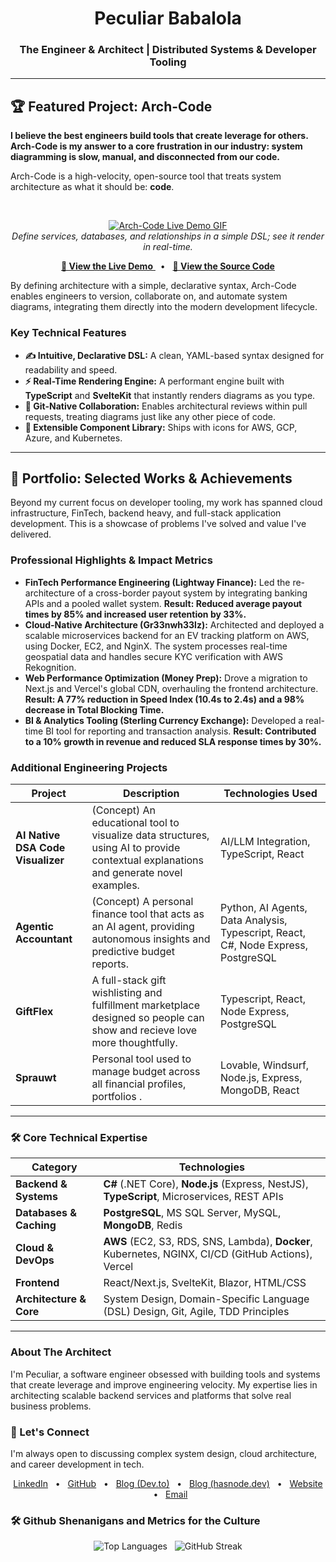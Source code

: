 <h1 align="center">Peculiar Babalola</h1>
<h3 align="center">The Engineer & Architect | Distributed Systems & Developer Tooling</h3>

---

## 🏆 Featured Project: Arch-Code

**I believe the best engineers build tools that create leverage for others. Arch-Code is my answer to a core frustration in our industry: system diagramming is slow, manual, and disconnected from our code.**

Arch-Code is a high-velocity, open-source tool that treats system architecture as what it should be: **code**.

<br/>

<p align="center">
  <a href="[[LINK_TO_YOUR_LIVE_DEMO_URL](https://archify-code-draw.vercel.app/)]" target="_blank">
    <img src="[LINK_TO_A_HIGH_QUALITY_ANIMATED_GIF_DEMO]" alt="Arch-Code Live Demo GIF"/>
  </a>
  <br/>
  <em>Define services, databases, and relationships in a simple DSL; see it render in real-time.</em>
</p>

<p align="center">
  <a href="[LINK_TO_YOUR_LIVE_DEMO_URL]" target="_blank">
    <strong>🚀 View the Live Demo</strong>
  </a>
  &nbsp;&nbsp;•&nbsp;&nbsp;
  <a href="[LINK_TO_THE_GITHUB_REPO]" target="_blank">
    <strong>📄 View the Source Code</strong>
  </a>
</p>

By defining architecture with a simple, declarative syntax, Arch-Code enables engineers to version, collaborate on, and automate system diagrams, integrating them directly into the modern development lifecycle.

### Key Technical Features
* **✍️ Intuitive, Declarative DSL:** A clean, YAML-based syntax designed for readability and speed.
* **⚡ Real-Time Rendering Engine:** A performant engine built with **TypeScript** and **SvelteKit** that instantly renders diagrams as you type.
* **🔄 Git-Native Collaboration:** Enables architectural reviews within pull requests, treating diagrams just like any other piece of code.
* **🧩 Extensible Component Library:** Ships with icons for AWS, GCP, Azure, and Kubernetes.

---

## 🚀 Portfolio: Selected Works & Achievements

Beyond my current focus on developer tooling, my work has spanned cloud infrastructure, FinTech, backend heavy, and full-stack application development. This is a showcase of problems I've solved and value I've delivered.

### Professional Highlights & Impact Metrics

* **FinTech Performance Engineering (Lightway Finance):** Led the re-architecture of a cross-border payout system by integrating banking APIs and a pooled wallet system. **Result: Reduced average payout times by 85% and increased user retention by 33%.**
* **Cloud-Native Architecture (Gr33nwh33lz):** Architected and deployed a scalable microservices backend for an EV tracking platform on AWS, using Docker, EC2, and NginX. The system processes real-time geospatial data and handles secure KYC verification with AWS Rekognition.
* **Web Performance Optimization (Money Prep):** Drove a migration to Next.js and Vercel's global CDN, overhauling the frontend architecture. **Result: A 77% reduction in Speed Index (10.4s to 2.4s) and a 98% decrease in Total Blocking Time.**
* **BI & Analytics Tooling (Sterling Currency Exchange):** Developed a real-time BI tool for reporting and transaction analysis. **Result: Contributed to a 10% growth in revenue and reduced SLA response times by 30%.**

### Additional Engineering Projects

| Project                                    | Description                                                                                                                                | Technologies Used                               |
| ------------------------------------------ | ------------------------------------------------------------------------------------------------------------------------------------------ | ----------------------------------------------- |
| **AI Native DSA Code Visualizer** | (Concept) An educational tool to visualize data structures, using AI to provide contextual explanations and generate novel examples. | AI/LLM Integration, TypeScript, React |
| **Agentic Accountant** | (Concept) A personal finance tool that acts as an AI agent, providing autonomous insights and predictive budget reports.                     | Python, AI Agents, Data Analysis, Typescript, React, C#, Node Express, PostgreSQL                |
| **GiftFlex** | A full-stack gift wishlisting and fulfillment marketplace designed so people can show and recieve love more thoughtfully.                               | Typescript, React, Node Express, PostgreSQL                        |
| **Sprauwt** | Personal tool used to manage budget across all financial profiles, portfolios .                                       | Lovable, Windsurf, Node.js, Express, MongoDB, React             |
---

### 🛠️ Core Technical Expertise

| Category                  | Technologies                                                                          |
| ------------------------- | ------------------------------------------------------------------------------------- |
| **Backend & Systems** | **C#** (.NET Core), **Node.js** (Express, NestJS), **TypeScript**, Microservices, REST APIs |
| **Databases & Caching** | **PostgreSQL**, MS SQL Server, MySQL, **MongoDB**, Redis                                      |
| **Cloud & DevOps** | **AWS** (EC2, S3, RDS, SNS, Lambda), **Docker**, Kubernetes, NGINX, CI/CD (GitHub Actions), Vercel |
| **Frontend** | React/Next.js, SvelteKit, Blazor, HTML/CSS                                            |
| **Architecture & Core** | System Design, Domain-Specific Language (DSL) Design, Git, Agile, TDD Principles        |

---

### About The Architect

I'm Peculiar, a software engineer obsessed with building tools and systems that create leverage and improve engineering velocity. My expertise lies in architecting scalable backend services and platforms that solve real business problems.

### 🔗 Let's Connect

I'm always open to discussing complex system design, cloud architecture, and career development in tech.

<p align="center">
  <a href="https://linkedin.com/in/peculiar-babalola" target="_blank">LinkedIn</a> &nbsp;&nbsp;•&nbsp;&nbsp;
  <a href="https://github.com/peculiar9" target="_blank">GitHub</a> &nbsp;&nbsp;•&nbsp;&nbsp;
  <a href="https://dev.to/peculiar" target="_blank">Blog (Dev.to)</a> &nbsp;&nbsp;•&nbsp;&nbsp;
  <a href="https://peculiarbabalola.hasnode.dev" target="_blank">Blog (hasnode.dev)</a> &nbsp;&nbsp;•&nbsp;&nbsp;
  <a href="https://www.peculiarbabalola.xyz" target="_blank">Website</a> &nbsp;&nbsp;•&nbsp;&nbsp;
  <a href="mailto:peculiarbabalola@gmail.com">Email</a>
</p>

### 🛠️ Github Shenanigans and Metrics for the Culture

<p align="center">
  <img src="https://github-readme-stats.vercel.app/api/top-langs?username=peculiar9&show_icons=true&locale=en&layout=compact&theme=vision-friendly-dark" alt="Top Languages" />
  &nbsp;
  <img src="https://github-readme-streak-stats.herokuapp.com/?user=peculiar9&theme=vision-friendly-dark" alt="GitHub Streak" />
</p>
